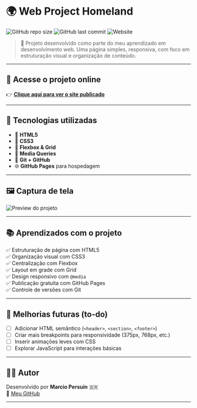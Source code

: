 # 🌍 Web Project Homeland

![GitHub repo size](https://img.shields.io/github/repo-size/Perozin/web_project_homeland)
![GitHub last commit](https://img.shields.io/github/last-commit/Perozin/web_project_homeland)
![Website](https://img.shields.io/website?url=https%3A%2F%2Fperozin.github.io%2Fweb_project_homeland%2F)

> 🧪 Projeto desenvolvido como parte do meu aprendizado em desenvolvimento web. Uma página simples, responsiva, com foco em estruturação visual e organização de conteúdo.

---

## 🔗 Acesse o projeto online

👉 [**Clique aqui para ver o site publicado**](https://perozin.github.io/web_project_homeland/)

---

## 🧰 Tecnologias utilizadas

- 🎨 **HTML5**
- 💠 **CSS3**
- 🔧 **Flexbox & Grid**
- 📱 **Media Queries**
- 🧭 **Git + GitHub**
- 🌐 **GitHub Pages** para hospedagem

---

## 🖼️ Captura de tela

![Preview do projeto](./imagens/preview-homeland.png)

---

## 📚 Aprendizados com o projeto

✅ Estruturação de página com HTML5  
✅ Organização visual com CSS3  
✅ Centralização com Flexbox  
✅ Layout em grade com Grid  
✅ Design responsivo com `@media`  
✅ Publicação gratuita com GitHub Pages  
✅ Controle de versões com Git

---

## 🚧 Melhorias futuras (to-do)

- [ ] Adicionar HTML semântico (`<header>`, `<section>`, `<footer>`)
- [ ] Criar mais breakpoints para responsividade (375px, 768px, etc.)
- [ ] Inserir animações leves com CSS
- [ ] Explorar JavaScript para interações básicas

---

## 🙋‍♂️ Autor

Desenvolvido por **Marcio Persuin** 🇧🇷  
🔗 [Meu GitHub](https://github.com/Perozin)

---




